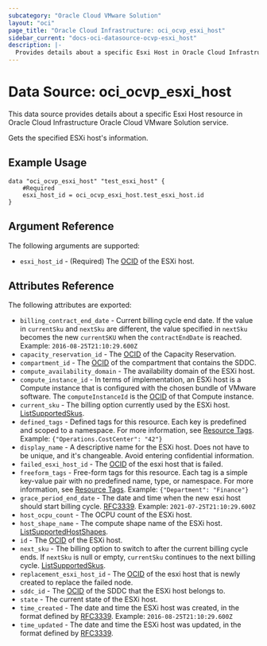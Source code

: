 ```yaml
---
subcategory: "Oracle Cloud VMware Solution"
layout: "oci"
page_title: "Oracle Cloud Infrastructure: oci_ocvp_esxi_host"
sidebar_current: "docs-oci-datasource-ocvp-esxi_host"
description: |-
  Provides details about a specific Esxi Host in Oracle Cloud Infrastructure Oracle Cloud VMware Solution service
---
```


# Data Source: oci_ocvp_esxi_host
This data source provides details about a specific Esxi Host resource in Oracle Cloud Infrastructure Oracle Cloud VMware Solution service.

Gets the specified ESXi host's information.

## Example Usage

```hcl
data "oci_ocvp_esxi_host" "test_esxi_host" {
	#Required
	esxi_host_id = oci_ocvp_esxi_host.test_esxi_host.id
}
```

## Argument Reference

The following arguments are supported:

* `esxi_host_id` - (Required) The [OCID](https://docs.cloud.oracle.com/iaas/Content/General/Concepts/identifiers.htm) of the ESXi host.


## Attributes Reference

The following attributes are exported:

* `billing_contract_end_date` - Current billing cycle end date. If the value in `currentSku` and `nextSku` are different, the value specified in `nextSku` becomes the new `currentSKU` when the `contractEndDate` is reached. Example: `2016-08-25T21:10:29.600Z` 
* `capacity_reservation_id` - The [OCID](https://docs.cloud.oracle.com/iaas/Content/General/Concepts/identifiers.htm) of the Capacity Reservation. 
* `compartment_id` - The [OCID](https://docs.cloud.oracle.com/iaas/Content/General/Concepts/identifiers.htm) of the compartment that contains the SDDC.
* `compute_availability_domain` - The availability domain of the ESXi host.
* `compute_instance_id` - In terms of implementation, an ESXi host is a Compute instance that is configured with the chosen bundle of VMware software. The `computeInstanceId` is the [OCID](https://docs.cloud.oracle.com/iaas/Content/General/Concepts/identifiers.htm) of that Compute instance.
* `current_sku` - The billing option currently used by the ESXi host. [ListSupportedSkus](https://docs.cloud.oracle.com/iaas/api/#/en/vmware/20200501/SupportedSkuSummary/ListSupportedSkus).
* `defined_tags` - Defined tags for this resource. Each key is predefined and scoped to a namespace. For more information, see [Resource Tags](https://docs.cloud.oracle.com/iaas/Content/General/Concepts/resourcetags.htm).  Example: `{"Operations.CostCenter": "42"}`
* `display_name` - A descriptive name for the ESXi host. Does not have to be unique, and it's changeable. Avoid entering confidential information.
* `failed_esxi_host_id` - The [OCID](https://docs.cloud.oracle.com/iaas/Content/General/Concepts/identifiers.htm) of the esxi host that is failed.
* `freeform_tags` - Free-form tags for this resource. Each tag is a simple key-value pair with no predefined name, type, or namespace. For more information, see [Resource Tags](https://docs.cloud.oracle.com/iaas/Content/General/Concepts/resourcetags.htm).  Example: `{"Department": "Finance"}`
* `grace_period_end_date` - The date and time when the new esxi host should start billing cycle. [RFC3339](https://tools.ietf.org/html/rfc3339). Example: `2021-07-25T21:10:29.600Z` 
* `host_ocpu_count` - The OCPU count of the ESXi host. 
* `host_shape_name` - The compute shape name of the ESXi host. [ListSupportedHostShapes](https://docs.cloud.oracle.com/iaas/api/#/en/vmware/20200501/SupportedHostShapes/ListSupportedHostShapes). 
* `id` - The [OCID](https://docs.cloud.oracle.com/iaas/Content/General/Concepts/identifiers.htm) of the ESXi host. 
* `next_sku` - The billing option to switch to after the current billing cycle ends. If `nextSku` is null or empty, `currentSku` continues to the next billing cycle. [ListSupportedSkus](https://docs.cloud.oracle.com/iaas/api/#/en/vmware/20200501/SupportedSkuSummary/ListSupportedSkus). 
* `replacement_esxi_host_id` - The [OCID](https://docs.cloud.oracle.com/iaas/Content/General/Concepts/identifiers.htm) of the esxi host that is newly created to replace the failed node. 
* `sddc_id` - The [OCID](https://docs.cloud.oracle.com/iaas/Content/General/Concepts/identifiers.htm) of the SDDC that the ESXi host belongs to.
* `state` - The current state of the ESXi host.
* `time_created` - The date and time the ESXi host was created, in the format defined by [RFC3339](https://tools.ietf.org/html/rfc3339).  Example: `2016-08-25T21:10:29.600Z`
* `time_updated` - The date and time the ESXi host was updated, in the format defined by [RFC3339](https://tools.ietf.org/html/rfc3339).
